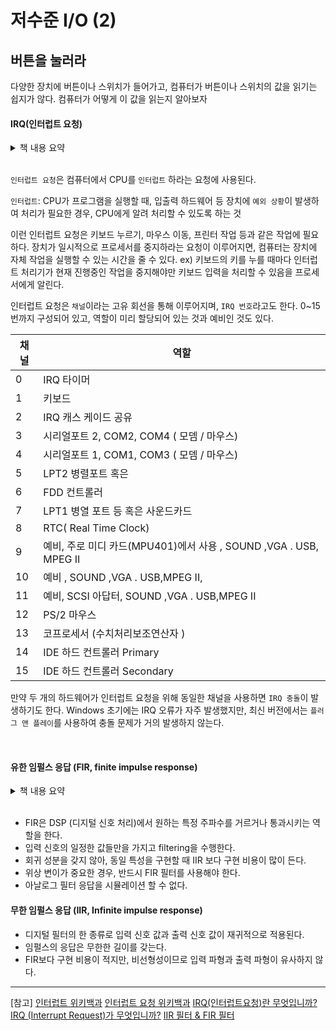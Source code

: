 # 저수준 I/O (2)

## 버튼을 눌러라

다양한 장치에 버튼이나 스위치가 들어가고, 컴퓨터가 버튼이나 스위치의 값을 읽기는 쉽지가 않다. 컴퓨터가 어떻게 이 값을 읽는지 알아보자

#### IRQ(인터럽트 요청)

<details>
<summary>책 내용 요약</summary>
<div>

![간단한 푸시 버튼 회로](https://cdn.discordapp.com/attachments/879215554379018243/987698439154458665/unknown.png)

R = 풀업 저항(pull-up)
**버튼이 눌리지 않은 경우** - 저항이 인터럽트 요청 핀에 연결된 선의 전압을 공급 전압까지 올려 논리 1을 만들어준다. - 버튼이 눌리면 저항은 전류를 제한하면서 IRQ에 논리 0을 공급한다.

 <br />

![버튼 바운스](https://media.discordapp.net/attachments/879215554379018243/987693143086493706/IMG_9661.jpg)

그럼 버튼을 눌렀다 떼면 IRQ에 입력되는 신호가 6-5의 왼쪽 신호라고 생각할 수 있다.
그러나 실제로는 버튼의 금속 조각이 접점에 닿으면 잠깐 되팅겨지면서(바운스) 접점에서 떨어진다. 이런 인터럽트가 여러 번 발생할 수 있고, 이를 디바운스 (튕김을 없앰) 해야한다.

![버튼 디바운스 타이머](https://cdn.discordapp.com/attachments/879215554379018243/987698658814357654/unknown.png)

따라서 인터럽트 핸들러에 타이머를 설정하고, 이 시간이 지나면 버튼 상태를 감지하는 방법이 있다. 그러나 이런 방법도 기계 부품이 낡음에 따라 버튼 바운스 시간이 달라져 타이머 값을 정하기 어렵다.

이런 인터럽트를 만들어내는 일종의 타이머는 대부분의 시스템에 존재한다. 이를 통해 버튼 디바운싱을 해결한다.

</div>
</details>
<br />

`인터럽트 요청`은 컴퓨터에서 CPU를 `인터럽트` 하라는 요청에 사용된다.

`인터럽트`: CPU가 프로그램을 실행할 때, 입출력 하드웨어 등 장치에 `예외 상황`이 발생하여 처리가 필요한 경우, CPU에게 알려 처리할 수 있도록 하는 것

이런 인터럽트 요청은 키보드 누르기, 마우스 이동, 프린터 작업 등과 같은 작업에 필요하다. 장치가 일시적으로 프로세서를 중지하라는 요청이 이루어지면, 컴퓨터는 장치에 자체 작업을 실행할 수 있는 시간을 줄 수 있다.
ex) 키보드의 키를 누를 때마다 인터럽트 처리기가 현재 진행중인 작업을 중지해야만 키보드 입력을 처리할 수 있음을 프로세서에게 알린다.

인터럽트 요청은 `채널`이라는 고유 회선을 통해 이루어지며, `IRQ 번호`라고도 한다.
0~15번까지 구성되어 있고, 역할이 미리 할당되어 있는 것과 예비인 것도 있다.

| 채널 | 역할                                                              |
| ---- | ----------------------------------------------------------------- |
| 0    | IRQ 타이머                                                        |
| 1    | 키보드                                                            |
| 2    | IRQ 캐스 케이드 공유                                              |
| 3    | 시리얼포트 2, COM2, COM4 ( 모뎀 / 마우스)                         |
| 4    | 시리얼포트 1, COM1, COM3 ( 모뎀 / 마우스)                         |
| 5    | LPT2 병렬포트 혹은                                                |
| 6    | FDD 컨트롤러                                                      |
| 7    | LPT1 병열 포트 등 혹은 사운드카드                                 |
| 8    | RTC( Real Time Clock)                                             |
| 9    | 예비, 주로 미디 카드(MPU401)에서 사용 , SOUND ,VGA . USB, MPEG II |
| 10   | 예비 , SOUND ,VGA . USB,MPEG II,                                  |
| 11   | 예비, SCSI 아답터, SOUND ,VGA . USB,MPEG II                       |
| 12   | PS/2 마우스                                                       |
| 13   | 코프로세서 (수치처리보조연산자 )                                  |
| 14   | IDE 하드 컨트롤러 Primary                                         |
| 15   | IDE 하드 컨트롤러 Secondary                                       |

만약 두 개의 하드웨어가 인터럽트 요청을 위해 동일한 채널을 사용하면 `IRQ 충돌`이 발생하기도 한다.
Windows 초기에는 IRQ 오류가 자주 발생했지만, 최신 버전에서는 `플러그 앤 플레이`를 사용하여 충돌 문제가 거의 발생하지 않는다.

<br />

#### 유한 임펄스 응답 (FIR, finite impulse response)

<details>
<summary>책 내용 요약</summary>
<div>
 
![FIR 필터 버튼 디바운서](https://mblogthumb-phinf.pstatic.net/MjAxNzEyMDVfMTYg/MDAxNTEyNDgzMzkyNTMy.UJGkD0YZ61FgBsxsZX6wwPygY-ptCMGFCPTz0aTivPQg.QBnTPIsy78oIVJzsyzhFXURq_rRvztq0uWK15sJ-SEkg.PNG.pro_000/%EC%BA%A1%EC%B2%98.PNG?type=w2)
 
FIR은 큐(queue)로, 타이머 틱이 발생할 때마다 가장 오래된 값을 버리고, 새 값을 넣으면서 각 값을 하나씩 시프트 한다.  
배열 원소들을 OR 해서 상태를 만들어낸다.
원소가 2개(current, previous)있는 큐의 current 입력으로 넣는다.
current에 값을 넣기 직전 current 값은 previous로 옮긴다.
current값과 previous값을 XOR 하면 어떤 버튼이 상태가 바뀌었는지 알 수 있다.
</div>
</details>
<br />

- FIR은 DSP (디지털 신호 처리)에서 원하는 특정 주파수를 거르거나 통과시키는 역할을 한다.
- 입력 신호의 일정한 값들만을 가지고 filtering을 수행한다.
- 회귀 성분을 갖지 않아, 동일 특성을 구현할 때 IIR 보다 구현 비용이 많이 든다.
- 위상 변이가 중요한 경우, 반드시 FIR 필터를 사용해야 한다.
- 아날로그 필터 응답을 시뮬레이션 할 수 없다.

#### 무한 임펄스 응답 (IIR, Infinite impulse response)

- 디지털 필터의 한 종류로 입력 신호 값과 출력 신호 값이 재귀적으로 적용된다.
- 임펄스의 응답은 무한한 길이를 갖는다.
- FIR보다 구현 비용이 적지만, 비선형성이므로 입력 파형과 출력 파형이 유사하지 않다.

---

[참고]
[인터럽트 위키백과](https://ko.wikipedia.org/wiki/%EC%9D%B8%ED%84%B0%EB%9F%BD%ED%8A%B8)
[인터럽트 요청 위키백과](https://ko.wikipedia.org/wiki/%EC%9D%B8%ED%84%B0%EB%9F%BD%ED%8A%B8_%EC%9A%94%EC%B2%AD)
[IRQ(인터럽트요청)란 무엇입니까?](https://ko.eyewated.com/irq-%EC%9D%B8%ED%84%B0%EB%9F%BD%ED%8A%B8-%EC%9A%94%EC%B2%AD-%EB%9E%80-%EB%AC%B4%EC%97%87%EC%9E%85%EB%8B%88%EA%B9%8C/)
[IRQ (Interrupt Request)가 무엇입니까?](https://www.sony.co.kr/electronics/support/articles/S500082584)
[IIR 필터 & FIR 필터](https://m.blog.naver.com/PostView.naver?isHttpsRedirect=true&blogId=futuremain&logNo=221299403374)
